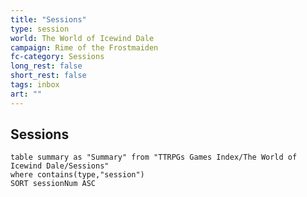 ```yaml
---
title: "Sessions"
type: session
world: The World of Icewind Dale
campaign: Rime of the Frostmaiden
fc-category: Sessions
long_rest: false
short_rest: false
tags: inbox
art: ""
---
```

## Sessions

```dataview
table summary as "Summary" from "TTRPGs Games Index/The World of Icewind Dale/Sessions"
where contains(type,"session")
SORT sessionNum ASC
```